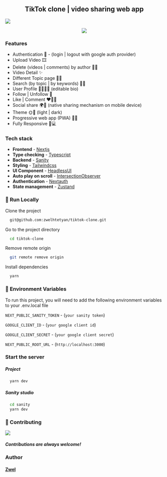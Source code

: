 <h2 align='center'>TikTok clone | video sharing web app</h2>

![](https://dev-to-uploads.s3.amazonaws.com/uploads/articles/8ia7odl3vkqcurq6v91s.png)

<p align='center'>
  <img  src='https://dev-to-uploads.s3.amazonaws.com/uploads/articles/6z1029fv99zdmni361i3.png' />
</p>

### Features

- Authentication 🔑 - (login | logout with google auth provider)
- Upload Video 🎞
- Delete (videos | comments) by author 🤔🫣
- Video Detail ✨
- Different Topic page 👀✨
- Search (by topic | by keywords) 👀🔎
- User Profile 🧸👩🏿‍💻 (editable bio)
- Follow | Unfollow  👥
- Like | Comment ❤️‍🔥💬
- Social share 🌍🚀 (native sharing mechanism on mobile device)
- Theme 🌞🌙 (light | dark)
- Progressive web app (PWA) 🚀🔥
- Fully Responsive 📱💻


### Tech stack

- **Frontend** - [Nextjs](https://nextjs.org/)
- **Type checking** - [Typescript](https://www.typescriptlang.org/)
- **Backend** - [Sanity](https://www.sanity.io/)
- **Styling** - [Tailwindcss](https://tailwindcss.com/)
- **UI Component** - [HeadlessUI](https://headlessui.com/)
- **Auto play on scroll** - [IntersectionObserver](https://developer.mozilla.org/en-US/docs/Web/API/Intersection_Observer_API)
- **Authentication** - [Nextauth](https://next-auth.js.org/)
- **State management** - [Zustand](https://zustand-demo.pmnd.rs/)

<!-- Run Locally -->

### :running: Run Locally

Clone the project

```bash
  git@github.com:zwelhtetyan/tiktok-clone.git
```

Go to the project directory

```bash
  cd tiktok-clone
```

Remove remote origin

```bash
  git remote remove origin
```

Install dependencies

```bash
  yarn
```

### :key: Environment Variables

To run this project, you will need to add the following environment variables to your .env.local file

`NEXT_PUBLIC_SANITY_TOKEN` - (`your sanity token`)

`GOOGLE_CLIENT_ID` - (`your google client id`)

`GOOGLE_CLIENT_SECRET` - (`your google client secret`)

`NEXT_PUBLIC_ROOT_URL` - (`http://localhost:3000`)

### Start the server

##### Project

```bash
  yarn dev
```

##### Sanity studio

```bash
  cd sanity
  yarn dev
```

<!-- Contributing -->

### :wave: Contributing

<a href="https://github.com/Louis3797/awesome-readme-template/graphs/contributors">
  <img src="https://contrib.rocks/image?repo=Louis3797/awesome-readme-template" />
</a>

##### Contributions are always welcome!

<!-- Contact -->

### Author

#### [Zwel](https://www.linkedin.com/in/zwelhtetyan/)
